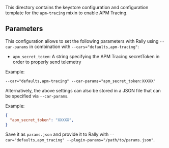 This directory contains the keystore configuration and configuration template for the `apm-tracing` mixin to enable APM Tracing.

## Parameters

This configuration allows to set the following parameters with Rally using `--car-params` in combination 
with `--cars="defaults,apm-tracing"`:

* `apm_secret_token`: A string specifying the APM Tracing secretToken in order to properly send telemetry

Example:

`--car="defaults,apm-tracing" --car-params="apm_secret_token:XXXXX"`

Alternatively, the above settings can also be stored in a JSON file that can be specified via `--car-params`.

Example:

```json
{
  "apm_secret_token": "XXXXX",
}
```   

Save it as `params.json` and provide it to Rally with `--car="defaults,apm_tracing" --plugin-params="/path/to/params.json"`.
